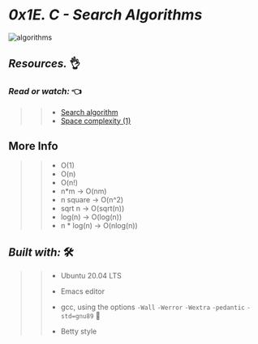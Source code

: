 # *_0x1E. C - Search Algorithms_*

![algorithms](https://user-images.githubusercontent.com/85587286/199162837-5587de18-f697-4bc0-a365-7164f7e8db1c.png)



## **_Resources._** 👌 

 

### **_Read or watch:_**  👈


>> * [Search algorithm](https://intranet.hbtn.io/rltoken/ntNFhA9urmBxZfcn8gjsqw)
>> * [Space complexity (1)](https://intranet.hbtn.io/rltoken/pPScxisIQ0eOPBPXkjcEmg)

## More Info

>> * O(1)
>> * O(n)
>> * O(n!)
>> * n*m -> O(nm)
>> * n square -> O(n^2)
>> * sqrt n -> O(sqrt(n))
>> * log(n) -> O(log(n))
>> * n * log(n) -> O(nlog(n))

## **_Built with:_** 🛠️

>> * Ubuntu 20.04 LTS
>> 
>> * Emacs editor
>> 
>> * gcc, using the options `-Wall` `-Werror` `-Wextra` `-pedantic` `-std=gnu89` 🏁
>> 
>> * Betty style
